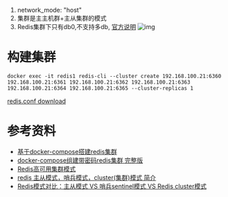 
1. network_mode: "host"
2. 集群是主主机群+主从集群的模式
3. Redis集群下只有db0,不支持多db, [官方说明](https://redis.io/topics/cluster-spec)
![img](https://upload-images.jianshu.io/upload_images/20671991-1858c9d30b433f27.png?imageMogr2/auto-orient/strip|imageView2/2/w/1191/format/webp)

# 构建集群
```
docker exec -it redis1 redis-cli --cluster create 192.168.100.21:6360 192.168.100.21:6361 192.168.100.21:6362 192.168.100.21:6363 192.168.100.21:6364 192.168.100.21:6365 --cluster-replicas 1
```

[redis.conf download](http://download.redis.io/redis-stable/redis.conf)

# 参考资料
- [基于docker-compose搭建redis集群](https://blog.csdn.net/fd214333890/article/details/111007824)
- [docker-compose组建带密码redis集群 完整版](https://blog.csdn.net/alinyua/article/details/80936940)
- [Redis高可用集群模式](https://www.jianshu.com/p/b951bf34cee5)
- [redis 主从模式，哨兵模式，cluster(集群)模式 简介](https://blog.csdn.net/qq_28410283/article/details/89197156)
- [Redis模式对比：主从模式 VS 哨兵sentinel模式 VS Redis cluster模式](https://zhuanlan.zhihu.com/p/160933527)